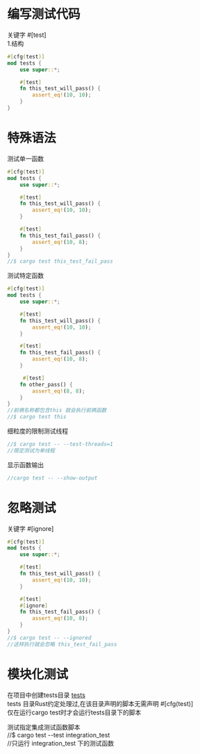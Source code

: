 # **编写测试代码**
关键字 #[test]    
1.结构     
```Rust
#[cfg(test)]
mod tests {
    use super::*;

    #[test]
    fn this_test_will_pass() {
        assert_eq!(10, 10);
    }
}
```
# 特殊语法
测试单一函数
```Rust
#[cfg(test)]
mod tests {
    use super::*;

    #[test]
    fn this_test_will_pass() {
        assert_eq!(10, 10);
    }

    #[test]
    fn this_test_fail_pass() {
        assert_eq!(10, 8);
    }
}
//$ cargo test this_test_fail_pass
```

测试特定函数
```Rust
#[cfg(test)]
mod tests {
    use super::*;

    #[test]
    fn this_test_will_pass() {
        assert_eq!(10, 10);
    }

    #[test]
    fn this_test_fail_pass() {
        assert_eq!(10, 8);
    }

     #[test]
    fn other_pass() {
        assert_eq!(8, 8);
    }
}
//前俩名称都包含this 就会执行前俩函数
//$ cargo test this
```

细粒度的限制测试线程
```Rust
//$ cargo test -- --test-threads=1
//限定测试为单线程
```

显示函数输出
```Rust
//cargo test -- --show-output
```

# 忽略测试
关键字 #[ignore]
```Rust
#[cfg(test)]
mod tests {
    use super::*;

    #[test]
    fn this_test_will_pass() {
        assert_eq!(10, 10);
    }

    #[test]
    #[ignore]
    fn this_test_fail_pass() {
        assert_eq!(10, 8);
    }
}
//$ cargo test -- --ignored
//这样执行就会忽略 this_test_fail_pass
```
# **模块化测试**
在项目中创建tests目录 [tests](./adder/tests)    
tests 目录Rust约定处理过,在该目录声明的脚本无需声明 #[cfg(test)]    
仅在运行cargo test时才会运行tests目录下的脚本    
 
测试指定集成测试函数脚本    
//$ cargo test --test integration_test        
//只运行 integration_test 下的测试函数    